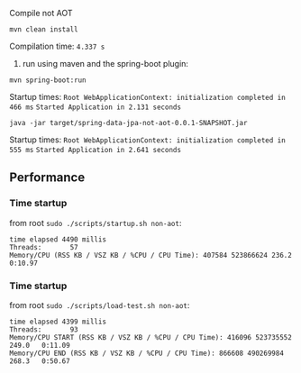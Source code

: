 Compile not AOT

```shell
mvn clean install
```

Compilation time: `4.337 s`

1) run using maven and the spring-boot plugin:

```shell
mvn spring-boot:run
```

Startup times:
`Root WebApplicationContext: initialization completed in 466 ms`
`Started Application in 2.131 seconds`

```shell
java -jar target/spring-data-jpa-not-aot-0.0.1-SNAPSHOT.jar
```

Startup times:
`Root WebApplicationContext: initialization completed in 555 ms`
`Started Application in 2.641 seconds`

## Performance

### Time startup

from root `sudo ./scripts/startup.sh non-aot`:

```shell
time elapsed 4490 millis
Threads:       57
Memory/CPU (RSS KB / VSZ KB / %CPU / CPU Time): 407584 523866624 236.2   0:10.97
```

### Time startup

from root `sudo ./scripts/load-test.sh non-aot`:

```shell
time elapsed 4399 millis
Threads:       93
Memory/CPU START (RSS KB / VSZ KB / %CPU / CPU Time): 416096 523735552 249.0   0:11.09
Memory/CPU END (RSS KB / VSZ KB / %CPU / CPU Time): 866608 490269984 268.3   0:50.67
```

